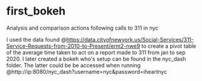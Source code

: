 # first_bokeh
Analysis and comparison actions following calls to 311 in nyc

I used the data found @https://data.cityofnewyork.us/Social-Services/311-Service-Requests-from-2010-to-Present/erm2-nwe9 to create
a pivot table of the average time taken to act on a report made to 311 from jan to sep 2020. I later created a bokeh who's setup
can be found in the nyc_dash folder. The latter could be be accessed when running @http://ip:8080/nyc_dash?username=nyc&password=iheartnyc
